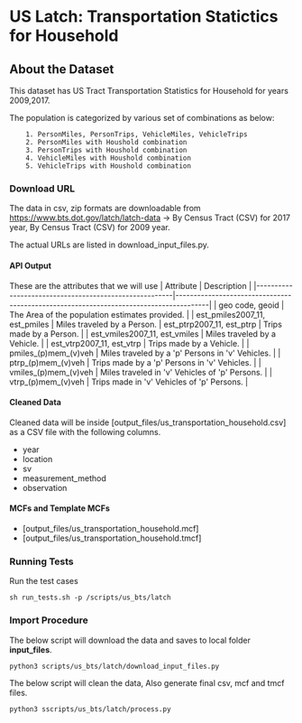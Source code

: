 # US Latch: Transportation Statictics for Household

## About the Dataset
This dataset has US Tract Transportation Statistics for Household for years 2009,2017.

The population is categorized by various set of combinations as below:
        
        1. PersonMiles, PersonTrips, VehicleMiles, VehicleTrips
        2. PersonMiles with Houshold combination
        3. PersonTrips with Houshold combination
        4. VehicleMiles with Houshold combination
        5. VehicleTrips with Houshold combination

### Download URL
The data in csv, zip formats are downloadable from https://www.bts.dot.gov/latch/latch-data -> 	By Census Tract (CSV) for 2017 year, By Census Tract (CSV) for 2009 year.

The actual URLs are listed in download_input_files.py.


#### API Output
These are the attributes that we will use
| Attribute      					| Description                                                 				|
|-------------------------------------------------------|---------------------------------------------------------------------------------------|
| geo code, geoid      					| The Area of the population estimates provided. 				|
| est_pmiles2007_11, est_pmiles                         | Miles traveled by a Person.
| est_ptrp2007_11, est_ptrp   	| Trips made by a Person.  |
| est_vmiles2007_11, est_vmiles 				| Miles traveled by a Vehicle.					|
| est_vtrp2007_11, est_vtrp 				| Trips made by a Vehicle. 							|
| pmiles_(p)mem_(v)veh   				|  Miles traveled by a 'p' Persons in 'v' Vehicles.					|
| ptrp_(p)mem_(v)veh   				|  Trips made by a 'p' Persons in 'v' Vehicles.					|
| vmiles_(p)mem_(v)veh   				|  Miles traveled in 'v' Vehicles of 'p' Persons.							|
| vtrp_(p)mem_(v)veh   				|  Trips made in 'v' Vehicles of 'p' Persons.				|



#### Cleaned Data
Cleaned data will be inside [output_files/us_transportation_household.csv] as a CSV file with the following columns.

- year
- location
- sv
- measurement_method
- observation



#### MCFs and Template MCFs
- [output_files/us_transportation_household.mcf]
- [output_files/us_transportation_household.tmcf]

### Running Tests

Run the test cases

`sh run_tests.sh -p /scripts/us_bts/latch`




### Import Procedure

The below script will download the data and saves to local folder **input_files**.

`python3 scripts/us_bts/latch/download_input_files.py`

The below script will clean the data, Also generate final csv, mcf and tmcf files.

`python3 sscripts/us_bts/latch/process.py`